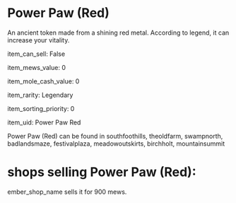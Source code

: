 # Power Paw (Red)

An ancient token made from a shining red metal. According to legend, it can increase your vitality.

item_can_sell: False

item_mews_value: 0

item_mole_cash_value: 0

item_rarity: Legendary

item_sorting_priority: 0

item_uid: Power Paw Red

Power Paw (Red) can be found in southfoothills, theoldfarm, swampnorth, badlandsmaze, festivalplaza, meadowoutskirts, birchholt, mountainsummit

# shops selling Power Paw (Red):

ember_shop_name sells it for 900 mews.